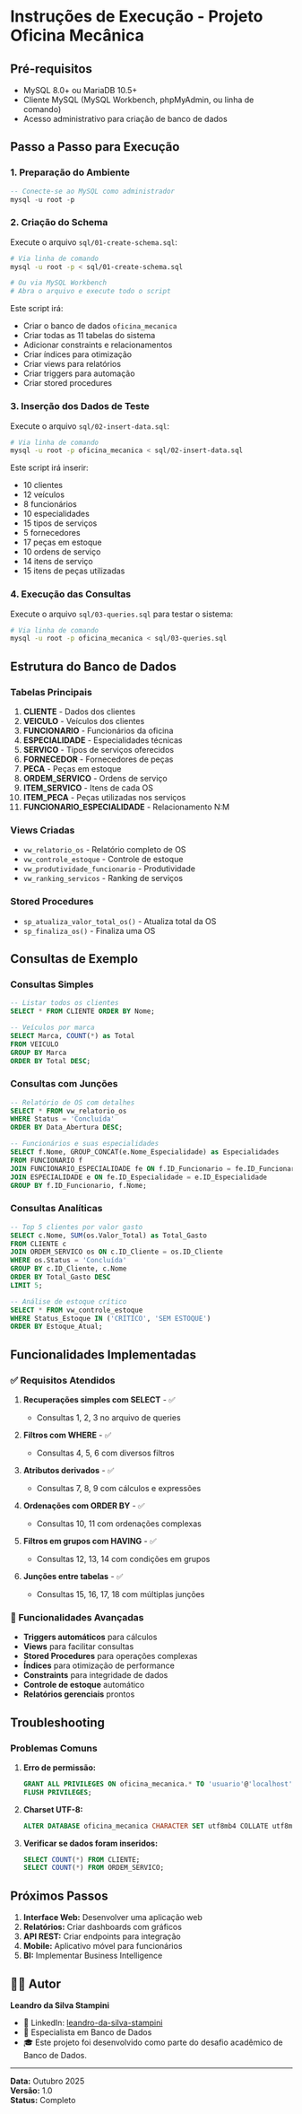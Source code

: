 # Instruções de Execução - Projeto Oficina Mecânica

## Pré-requisitos

- MySQL 8.0+ ou MariaDB 10.5+
- Cliente MySQL (MySQL Workbench, phpMyAdmin, ou linha de comando)
- Acesso administrativo para criação de banco de dados

## Passo a Passo para Execução

### 1. Preparação do Ambiente

```sql
-- Conecte-se ao MySQL como administrador
mysql -u root -p
```

### 2. Criação do Schema

Execute o arquivo `sql/01-create-schema.sql`:

```bash
# Via linha de comando
mysql -u root -p < sql/01-create-schema.sql

# Ou via MySQL Workbench
# Abra o arquivo e execute todo o script
```

Este script irá:
- Criar o banco de dados `oficina_mecanica`
- Criar todas as 11 tabelas do sistema
- Adicionar constraints e relacionamentos
- Criar índices para otimização
- Criar views para relatórios
- Criar triggers para automação
- Criar stored procedures

### 3. Inserção dos Dados de Teste

Execute o arquivo `sql/02-insert-data.sql`:

```bash
# Via linha de comando
mysql -u root -p oficina_mecanica < sql/02-insert-data.sql
```

Este script irá inserir:
- 10 clientes
- 12 veículos
- 8 funcionários
- 10 especialidades
- 15 tipos de serviços
- 5 fornecedores
- 17 peças em estoque
- 10 ordens de serviço
- 14 itens de serviço
- 15 itens de peças utilizadas

### 4. Execução das Consultas

Execute o arquivo `sql/03-queries.sql` para testar o sistema:

```bash
# Via linha de comando
mysql -u root -p oficina_mecanica < sql/03-queries.sql
```

## Estrutura do Banco de Dados

### Tabelas Principais
1. **CLIENTE** - Dados dos clientes
2. **VEICULO** - Veículos dos clientes
3. **FUNCIONARIO** - Funcionários da oficina
4. **ESPECIALIDADE** - Especialidades técnicas
5. **SERVICO** - Tipos de serviços oferecidos
6. **FORNECEDOR** - Fornecedores de peças
7. **PECA** - Peças em estoque
8. **ORDEM_SERVICO** - Ordens de serviço
9. **ITEM_SERVICO** - Itens de cada OS
10. **ITEM_PECA** - Peças utilizadas nos serviços
11. **FUNCIONARIO_ESPECIALIDADE** - Relacionamento N:M

### Views Criadas
- `vw_relatorio_os` - Relatório completo de OS
- `vw_controle_estoque` - Controle de estoque
- `vw_produtividade_funcionario` - Produtividade
- `vw_ranking_servicos` - Ranking de serviços

### Stored Procedures
- `sp_atualiza_valor_total_os()` - Atualiza total da OS
- `sp_finaliza_os()` - Finaliza uma OS

## Consultas de Exemplo

### Consultas Simples
```sql
-- Listar todos os clientes
SELECT * FROM CLIENTE ORDER BY Nome;

-- Veículos por marca
SELECT Marca, COUNT(*) as Total 
FROM VEICULO 
GROUP BY Marca 
ORDER BY Total DESC;
```

### Consultas com Junções
```sql
-- Relatório de OS com detalhes
SELECT * FROM vw_relatorio_os 
WHERE Status = 'Concluída' 
ORDER BY Data_Abertura DESC;

-- Funcionários e suas especialidades
SELECT f.Nome, GROUP_CONCAT(e.Nome_Especialidade) as Especialidades
FROM FUNCIONARIO f
JOIN FUNCIONARIO_ESPECIALIDADE fe ON f.ID_Funcionario = fe.ID_Funcionario
JOIN ESPECIALIDADE e ON fe.ID_Especialidade = e.ID_Especialidade
GROUP BY f.ID_Funcionario, f.Nome;
```

### Consultas Analíticas
```sql
-- Top 5 clientes por valor gasto
SELECT c.Nome, SUM(os.Valor_Total) as Total_Gasto
FROM CLIENTE c
JOIN ORDEM_SERVICO os ON c.ID_Cliente = os.ID_Cliente
WHERE os.Status = 'Concluída'
GROUP BY c.ID_Cliente, c.Nome
ORDER BY Total_Gasto DESC
LIMIT 5;

-- Análise de estoque crítico
SELECT * FROM vw_controle_estoque 
WHERE Status_Estoque IN ('CRÍTICO', 'SEM ESTOQUE')
ORDER BY Estoque_Atual;
```

## Funcionalidades Implementadas

### ✅ Requisitos Atendidos

1. **Recuperações simples com SELECT** - ✅
   - Consultas 1, 2, 3 no arquivo de queries

2. **Filtros com WHERE** - ✅
   - Consultas 4, 5, 6 com diversos filtros

3. **Atributos derivados** - ✅
   - Consultas 7, 8, 9 com cálculos e expressões

4. **Ordenações com ORDER BY** - ✅
   - Consultas 10, 11 com ordenações complexas

5. **Filtros em grupos com HAVING** - ✅
   - Consultas 12, 13, 14 com condições em grupos

6. **Junções entre tabelas** - ✅
   - Consultas 15, 16, 17, 18 com múltiplas junções

### 🔧 Funcionalidades Avançadas

- **Triggers automáticos** para cálculos
- **Views** para facilitar consultas
- **Stored Procedures** para operações complexas
- **Índices** para otimização de performance
- **Constraints** para integridade de dados
- **Controle de estoque** automático
- **Relatórios gerenciais** prontos

## Troubleshooting

### Problemas Comuns

1. **Erro de permissão:**
   ```sql
   GRANT ALL PRIVILEGES ON oficina_mecanica.* TO 'usuario'@'localhost';
   FLUSH PRIVILEGES;
   ```

2. **Charset UTF-8:**
   ```sql
   ALTER DATABASE oficina_mecanica CHARACTER SET utf8mb4 COLLATE utf8mb4_unicode_ci;
   ```

3. **Verificar se dados foram inseridos:**
   ```sql
   SELECT COUNT(*) FROM CLIENTE;
   SELECT COUNT(*) FROM ORDEM_SERVICO;
   ```

## Próximos Passos

1. **Interface Web:** Desenvolver uma aplicação web
2. **Relatórios:** Criar dashboards com gráficos
3. **API REST:** Criar endpoints para integração
4. **Mobile:** Aplicativo móvel para funcionários
5. **BI:** Implementar Business Intelligence

## 👨‍💻 Autor

**Leandro da Silva Stampini**
- 💼 LinkedIn: [leandro-da-silva-stampini](https://www.linkedin.com/in/leandro-da-silva-stampini-07b04aa3/)
- 📧 Especialista em Banco de Dados
- 🎓 Este projeto foi desenvolvido como parte do desafio acadêmico de Banco de Dados.

---
**Data:** Outubro 2025  
**Versão:** 1.0  
**Status:** Completo
